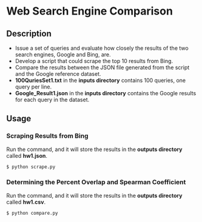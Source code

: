 # Web Search Engine Comparison

## Description
- Issue a set of queries and evaluate how closely the results of the two search engines, Google and Bing, are.
- Develop a script that could scrape the top 10 results from Bing.
- Compare the results between the JSON file generated from the script and the Google reference dataset.
- **100QuriesSet1.txt** in the **inputs directory** contains 100 queries, one query per line.
- **Google_Result1.json** in the **inputs directory** contains the Google results for each query in the dataset.

## Usage
### Scraping Results from Bing
Run the command, and it will store the results in the **outputs directory** called **hw1.json**.
```bash
$ python scrape.py
```
### Determining the Percent Overlap and Spearman Coefficient
Run the command, and it will store the results in the **outputs directory** called **hw1.csv**.
```bash
$ python compare.py
```

